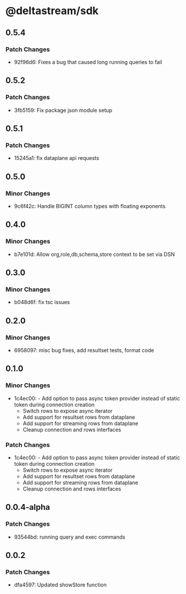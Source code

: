 # @deltastream/sdk

## 0.5.4

### Patch Changes

- 92f96d6: Fixes a bug that caused long running queries to fail

## 0.5.2

### Patch Changes

- 3fb5159: Fix package json module setup

## 0.5.1

### Patch Changes

- 15245a1: fix dataplane api requests

## 0.5.0

### Minor Changes

- 9c6f42c: Handle BIGINT column types with floating exponents

## 0.4.0

### Minor Changes

- b7e101d: Allow org,role,db,schema,store context to be set via DSN

## 0.3.0

### Minor Changes

- b048d6f: fix tsc issues

## 0.2.0

### Minor Changes

- 6958097: misc bug fixes, add resultset tests, format code

## 0.1.0

### Minor Changes

- 1c4ec00: - Add option to pass async token provider instead of static token during connection creation
  - Switch rows to expose async iterator
  - Add support for resultset rows from dataplane
  - Add support for streaming rows from dataplane
  - Cleanup connection and rows interfaces

### Patch Changes

- 1c4ec00: - Add option to pass async token provider instead of static token during connection creation
  - Switch rows to expose async iterator
  - Add support for resultset rows from dataplane
  - Add support for streaming rows from dataplane
  - Cleanup connection and rows interfaces

## 0.0.4-alpha

### Patch Changes

- 93544bd: running query and exec commands

## 0.0.2

### Patch Changes

- dfa4597: Updated showStore function
